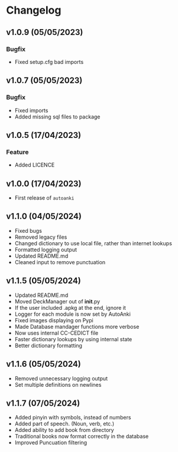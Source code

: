 # Changelog

## v1.0.9 (05/05/2023)

### Bugfix
- Fixed setup.cfg bad imports

## v1.0.7 (05/05/2023)

### Bugfix
- Fixed imports
- Added missing sql files to package

## v1.0.5 (17/04/2023)

### Feature

- Added LICENCE

## v1.0.0 (17/04/2023)

- First release of `autoanki`

## v1.1.0 (04/05/2024)

- Fixed bugs
- Removed legacy files
- Changed dictionary to use local file, rather than internet lookups
- Formatted logging output
- Updated README.md
- Cleaned input to remove punctuation


## v1.1.5 (05/05/2024)
- Updated README.md
- Moved DeckManager out of __init__.py
- If the user included .apkg at the end, ignore it
- Logger for each module is now set by AutoAnki
- Fixed images displaying on Pypi
- Made Database mandager functions more verbose
- Now uses internal CC-CEDICT file
- Faster dictionary lookups by using internal state
- Better dictionary formatting

## v1.1.6 (05/05/2024)
- Removed unnecessary logging output
- Set multiple definitions on newlines


## v1.1.7 (07/05/2024)
- Added pinyin with symbols, instead of numbers
- Added part of speech. (Noun, verb, etc.)
- Added ability to add book from directory
- Traditional books now format correctly in the database
- Improved Puncuation filtering


